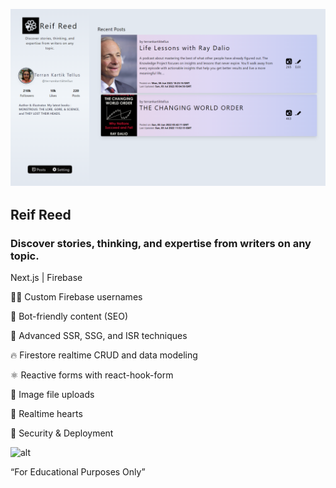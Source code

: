![alt](https://github.com/TerranKartikTellus/Reif-Reed-Firebase-powered-Blogging-Website/blob/main/preview/reif%20demo.png)

## Reif Reed
### Discover stories, thinking, and expertise from writers on any topic.

Next.js | Firebase

👨‍🎤 Custom Firebase usernames

📰 Bot-friendly content (SEO)

🦾 Advanced SSR, SSG, and ISR techniques

🔥 Firestore realtime CRUD and data modeling

⚛️ Reactive forms with react-hook-form

📂 Image file uploads

💞 Realtime hearts

🚀 Security & Deployment


![alt](https://github.com/TerranKartikTellus/firebase-blog/blob/main/preview/Capture.PNG)


“For Educational Purposes Only”

